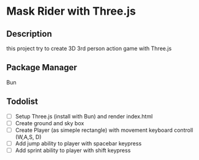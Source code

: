# Mask Rider with Three.js

## Description

this project try to create 3D 3rd person action game with Three.js

## Package Manager

Bun

## Todolist

- [ ] Setup Three.js (install with Bun) and render index.html
- [ ] Create ground and sky box
- [ ] Create Player (as simeple rectangle) with movement keyboard controll (W,A,S, D)
- [ ] Add jump ability to player with spacebar keypress
- [ ] Add sprint ability to player with shift keypress 